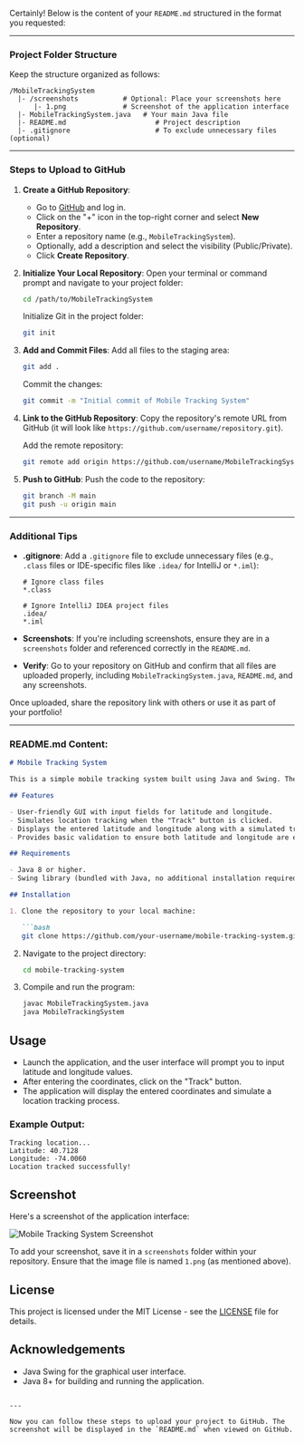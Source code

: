 Certainly! Below is the content of your `README.md` structured in the format you requested:

---

### Project Folder Structure

Keep the structure organized as follows:

```
/MobileTrackingSystem
  |- /screenshots           # Optional: Place your screenshots here
      |- 1.png              # Screenshot of the application interface
  |- MobileTrackingSystem.java   # Your main Java file
  |- README.md                      # Project description
  |- .gitignore                     # To exclude unnecessary files (optional)
```

---

### Steps to Upload to GitHub

1. **Create a GitHub Repository**:
   - Go to [GitHub](https://github.com) and log in.
   - Click on the "+" icon in the top-right corner and select **New Repository**.
   - Enter a repository name (e.g., `MobileTrackingSystem`).
   - Optionally, add a description and select the visibility (Public/Private).
   - Click **Create Repository**.

2. **Initialize Your Local Repository**:
   Open your terminal or command prompt and navigate to your project folder:
   ```bash
   cd /path/to/MobileTrackingSystem
   ```

   Initialize Git in the project folder:
   ```bash
   git init
   ```

3. **Add and Commit Files**:
   Add all files to the staging area:
   ```bash
   git add .
   ```

   Commit the changes:
   ```bash
   git commit -m "Initial commit of Mobile Tracking System"
   ```

4. **Link to the GitHub Repository**:
   Copy the repository's remote URL from GitHub (it will look like `https://github.com/username/repository.git`).

   Add the remote repository:
   ```bash
   git remote add origin https://github.com/username/MobileTrackingSystem.git
   ```

5. **Push to GitHub**:
   Push the code to the repository:
   ```bash
   git branch -M main
   git push -u origin main
   ```

---

### Additional Tips

- **.gitignore**:
  Add a `.gitignore` file to exclude unnecessary files (e.g., `.class` files or IDE-specific files like `.idea/` for IntelliJ or `*.iml`):
  ```plaintext
  # Ignore class files
  *.class

  # Ignore IntelliJ IDEA project files
  .idea/
  *.iml
  ```

- **Screenshots**:
  If you're including screenshots, ensure they are in a `screenshots` folder and referenced correctly in the `README.md`.

- **Verify**:
  Go to your repository on GitHub and confirm that all files are uploaded properly, including `MobileTrackingSystem.java`, `README.md`, and any screenshots.

Once uploaded, share the repository link with others or use it as part of your portfolio!

---

### README.md Content:

```markdown
# Mobile Tracking System

This is a simple mobile tracking system built using Java and Swing. The application allows users to enter latitude and longitude coordinates and simulate the tracking of a location.

## Features

- User-friendly GUI with input fields for latitude and longitude.
- Simulates location tracking when the "Track" button is clicked.
- Displays the entered latitude and longitude along with a simulated tracking message.
- Provides basic validation to ensure both latitude and longitude are entered before tracking.

## Requirements

- Java 8 or higher.
- Swing library (bundled with Java, no additional installation required).

## Installation

1. Clone the repository to your local machine:

   ```bash
   git clone https://github.com/your-username/mobile-tracking-system.git
   ```

2. Navigate to the project directory:

   ```bash
   cd mobile-tracking-system
   ```

3. Compile and run the program:

   ```bash
   javac MobileTrackingSystem.java
   java MobileTrackingSystem
   ```

## Usage

- Launch the application, and the user interface will prompt you to input latitude and longitude values.
- After entering the coordinates, click on the "Track" button.
- The application will display the entered coordinates and simulate a location tracking process.

### Example Output:

```
Tracking location...
Latitude: 40.7128
Longitude: -74.0060
Location tracked successfully!
```

## Screenshot

Here's a screenshot of the application interface:

![Mobile Tracking System Screenshot](screenshots/1.png)

To add your screenshot, save it in a `screenshots` folder within your repository. Ensure that the image file is named `1.png` (as mentioned above).

## License

This project is licensed under the MIT License - see the [LICENSE](LICENSE) file for details.

## Acknowledgements

- Java Swing for the graphical user interface.
- Java 8+ for building and running the application.
```

---

Now you can follow these steps to upload your project to GitHub. The screenshot will be displayed in the `README.md` when viewed on GitHub.
